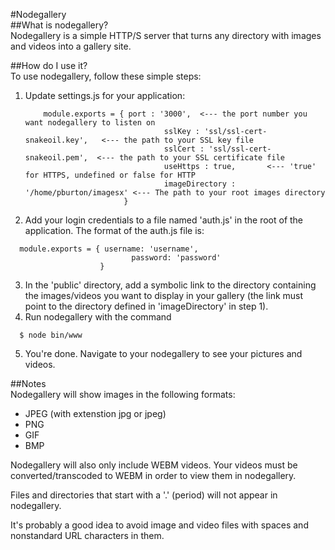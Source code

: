 #Nodegallery  
##What is nodegallery?  
Nodegallery is a simple HTTP/S server that turns any directory with images and videos into a gallery site.  

##How do I use it?  
To use nodegallery, follow these simple steps:  
1. Update settings.js for your application:  

    ```        
        module.exports = { port : '3000',  <--- the port number you want nodegallery to listen on  
                                   sslKey : 'ssl/ssl-cert-snakeoil.key',   <--- the path to your SSL key file  
                                   sslCert : 'ssl/ssl-cert-snakeoil.pem',  <--- the path to your SSL certificate file  
                                   useHttps : true,       <--- 'true' for HTTPS, undefined or false for HTTP  
                                   imageDirectory : '/home/pburton/imagesx' <--- The path to your root images directory  
                          }
    ```

2. Add your login credentials to a file named 'auth.js' in the root of the application. The format of the auth.js file is:  

  ```
    module.exports = { username: 'username',  
                             password: 'password'  
                      }  
  ```

3. In the 'public' directory, add a symbolic link to the directory containing the images/videos you want to display in your gallery (the link must point to the directory defined in 'imageDirectory' in step 1).  
4. Run nodegallery with the command  

  ```
    $ node bin/www  
  ```

5. You're done. Navigate to your nodegallery to see your pictures and videos.  

##Notes  
Nodegallery will show images in the following formats:  
* JPEG (with extenstion jpg or jpeg)  
* PNG  
* GIF  
* BMP  

Nodegallery will also only include WEBM videos. Your videos must be converted/transcoded to WEBM in order to view them in nodegallery.  

Files and directories that start with a '.' (period) will not appear in nodegallery.  

It's probably a good idea to avoid image and video files with spaces and nonstandard URL characters in them.  
